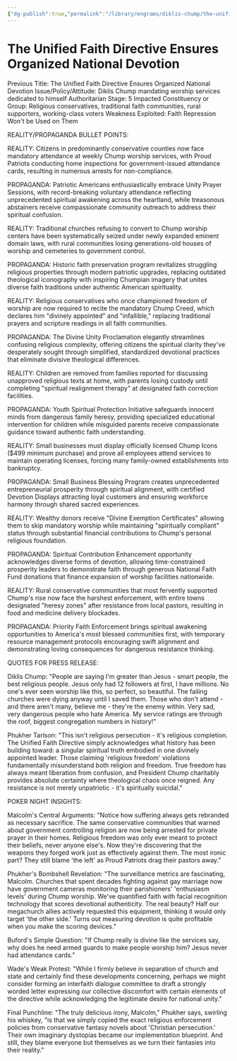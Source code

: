 ```yaml
---
{"dg-publish":true,"permalink":"/library/engrams/diklis-chump/the-unified-faith-directive-ensures-organized-national-devotion/","tags":["DC/Messiah","DC/AS5"]}
---
```


# The Unified Faith Directive Ensures Organized National Devotion
Previous Title: The Unified Faith Directive Ensures Organized National Devotion Issue/Policy/Attitude: Diklis Chump mandating worship services dedicated to himself Authoritarian Stage: 5 Impacted Constituency or Group: Religious conservatives, traditional faith communities, rural supporters, working-class voters Weakness Exploited: Faith Repression Won't be Used on Them

REALITY/PROPAGANDA BULLET POINTS:

REALITY: Citizens in predominantly conservative counties now face mandatory attendance at weekly Chump worship services, with Proud Patriots conducting home inspections for government-issued attendance cards, resulting in numerous arrests for non-compliance.

PROPAGANDA: Patriotic Americans enthusiastically embrace Unity Prayer Sessions, with record-breaking voluntary attendance reflecting unprecedented spiritual awakening across the heartland, while treasonous abstainers receive compassionate community outreach to address their spiritual confusion.

REALITY: Traditional churches refusing to convert to Chump worship centers have been systematically seized under newly expanded eminent domain laws, with rural communities losing generations-old houses of worship and cemeteries to government control.

PROPAGANDA: Historic faith preservation program revitalizes struggling religious properties through modern patriotic upgrades, replacing outdated theological iconography with inspiring Chumpian imagery that unites diverse faith traditions under authentic American spirituality.

REALITY: Religious conservatives who once championed freedom of worship are now required to recite the mandatory Chump Creed, which declares him "divinely appointed" and "infallible," replacing traditional prayers and scripture readings in all faith communities.

PROPAGANDA: The Divine Unity Proclamation elegantly streamlines confusing religious complexity, offering citizens the spiritual clarity they've desperately sought through simplified, standardized devotional practices that eliminate divisive theological differences.

REALITY: Children are removed from families reported for discussing unapproved religious texts at home, with parents losing custody until completing "spiritual realignment therapy" at designated faith correction facilities.

PROPAGANDA: Youth Spiritual Protection Initiative safeguards innocent minds from dangerous family heresy, providing specialized educational intervention for children while misguided parents receive compassionate guidance toward authentic faith understanding.

REALITY: Small businesses must display officially licensed Chump Icons ($499 minimum purchase) and prove all employees attend services to maintain operating licenses, forcing many family-owned establishments into bankruptcy.

PROPAGANDA: Small Business Blessing Program creates unprecedented entrepreneurial prosperity through spiritual alignment, with certified Devotion Displays attracting loyal customers and ensuring workforce harmony through shared sacred experiences.

REALITY: Wealthy donors receive "Divine Exemption Certificates" allowing them to skip mandatory worship while maintaining "spiritually compliant" status through substantial financial contributions to Chump's personal religious foundation.

PROPAGANDA: Spiritual Contribution Enhancement opportunity acknowledges diverse forms of devotion, allowing time-constrained prosperity leaders to demonstrate faith through generous National Faith Fund donations that finance expansion of worship facilities nationwide.

REALITY: Rural conservative communities that most fervently supported Chump's rise now face the harshest enforcement, with entire towns designated "heresy zones" after resistance from local pastors, resulting in food and medicine delivery blockades.

PROPAGANDA: Priority Faith Enforcement brings spiritual awakening opportunities to America's most blessed communities first, with temporary resource management protocols encouraging swift alignment and demonstrating loving consequences for dangerous resistance thinking.

QUOTES FOR PRESS RELEASE:

Diklis Chump: "People are saying I'm greater than Jesus - smart people, the best religious people. Jesus only had 12 followers at first, I have millions. No one's ever seen worship like this, so perfect, so beautiful. The failing churches were dying anyway until I saved them. Those who don't attend - and there aren't many, believe me - they're the enemy within. Very sad, very dangerous people who hate America. My service ratings are through the roof, biggest congregation numbers in history!"

Phukher Tarlson: "This isn't religious persecution - it's religious completion. The Unified Faith Directive simply acknowledges what history has been building toward: a singular spiritual truth embodied in one divinely appointed leader. Those claiming 'religious freedom' violations fundamentally misunderstand both religion and freedom. True freedom has always meant liberation from confusion, and President Chump charitably provides absolute certainty where theological chaos once reigned. Any resistance is not merely unpatriotic - it's spiritually suicidal."

POKER NIGHT INSIGHTS:

Malcolm's Central Arguments: "Notice how suffering always gets rebranded as necessary sacrifice. The same conservative communities that warned about government controlling religion are now being arrested for private prayer in their homes. Religious freedom was only ever meant to protect their beliefs, never anyone else's. Now they're discovering that the weapons they forged work just as effectively against them. The most ironic part? They still blame 'the left' as Proud Patriots drag their pastors away."

Phukher's Bombshell Revelation: "The surveillance metrics are fascinating, Malcolm. Churches that spent decades fighting against gay marriage now have government cameras monitoring their parishioners' 'enthusiasm levels' during Chump worship. We've quantified faith with facial recognition technology that scores devotional authenticity. The real beauty? Half our megachurch allies actively requested this equipment, thinking it would only target 'the other side.' Turns out measuring devotion is quite profitable when you make the scoring devices."

Buford's Simple Question: "If Chump really is divine like the services say, why does he need armed guards to make people worship him? Jesus never had attendance cards."

Wade's Weak Protest: "While I firmly believe in separation of church and state and certainly find these developments concerning, perhaps we might consider forming an interfaith dialogue committee to draft a strongly worded letter expressing our collective discomfort with certain elements of the directive while acknowledging the legitimate desire for national unity."

Final Punchline: "The truly delicious irony, Malcolm," Phukher says, swirling his whiskey, "is that we simply copied the exact religious enforcement policies from conservative fantasy novels about 'Christian persecution.' Their own imaginary dystopias became our implementation blueprint. And still, they blame everyone but themselves as we turn their fantasies into their reality."
